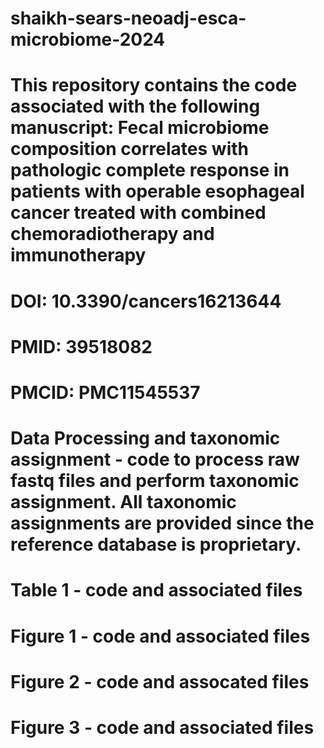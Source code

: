 # shaikh-sears-neoadj-esca-microbiome-2024

# This repository contains the code associated with the following manuscript: Fecal microbiome composition correlates with pathologic complete response in patients with operable esophageal cancer treated with combined chemoradiotherapy and immunotherapy

# DOI: 10.3390/cancers16213644
# PMID: 39518082 
# PMCID: PMC11545537

# Data Processing and taxonomic assignment - code to process raw fastq files and perform taxonomic assignment. All taxonomic assignments are provided since the reference database is proprietary. 
# Table 1 - code and associated files
# Figure 1 - code and associated files
# Figure 2 - code and assocated files
# Figure 3 - code and associated files
